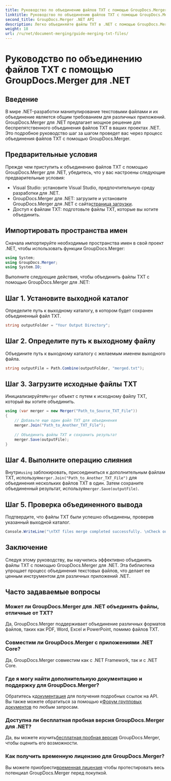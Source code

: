 ```yaml
---
title: Руководство по объединению файлов TXT с помощью GroupDocs.Merger для .NET
linktitle: Руководство по объединению файлов TXT с помощью GroupDocs.Merger для .NET
second_title: GroupDocs.Merger .NET API
description: Легко объединяйте файлы TXT в .NET с помощью GroupDocs.Merger. Пошаговое руководство для разработчиков. Доступна документация и поддержка.
weight: 18
url: /ru/net/document-merging/guide-merging-txt-files/
---
```


# Руководство по объединению файлов TXT с помощью GroupDocs.Merger для .NET

## Введение
В мире .NET-разработки манипулирование текстовыми файлами и их объединение является общим требованием для различных приложений. GroupDocs.Merger для .NET предлагает мощное решение для беспрепятственного объединения файлов TXT в ваших проектах .NET. Это подробное руководство шаг за шагом проведет вас через процесс объединения файлов TXT с помощью GroupDocs.Merger.
## Предварительные условия
Прежде чем приступить к объединению файлов TXT с помощью GroupDocs.Merger для .NET, убедитесь, что у вас настроены следующие предварительные условия:
- Visual Studio: установите Visual Studio, предпочтительную среду разработки для .NET.
-  GroupDocs.Merger для .NET: загрузите и установите GroupDocs.Merger для .NET с сайта[страница загрузки](https://releases.groupdocs.com/merger/net/).
- Доступ к файлам TXT: подготовьте файлы TXT, которые вы хотите объединить.

## Импортировать пространства имен
Сначала импортируйте необходимые пространства имен в свой проект .NET, чтобы использовать функции GroupDocs.Merger:
```csharp
using System; 
using GroupDocs.Merger;
using System.IO;
```

Выполните следующие действия, чтобы объединить файлы TXT с помощью GroupDocs.Merger для .NET:
## Шаг 1. Установите выходной каталог
Определите путь к выходному каталогу, в котором будет сохранен объединенный файл TXT.
```csharp
string outputFolder = "Your Output Directory";
```
## Шаг 2. Определите путь к выходному файлу
Объедините путь к выходному каталогу с желаемым именем выходного файла.
```csharp
string outputFile = Path.Combine(outputFolder, "merged.txt");
```
## Шаг 3. Загрузите исходные файлы TXT
 Инициализируйте`Merger` объект с путем к исходному файлу TXT, который вы хотите объединить.
```csharp
using (var merger = new Merger("Path_to_Source_TXT_File"))
{
    // Добавьте еще один файл TXT для объединения
    merger.Join("Path_to_Another_TXT_File");
    
    // Объединить файлы TXT и сохранить результат
    merger.Save(outputFile);
}
```
## Шаг 4. Выполните операцию слияния
 Внутри`using` заблокировать, присоединиться к дополнительным файлам TXT, используя`merger.Join("Path_to_Another_TXT_File")` для объединения нескольких файлов TXT в один. Затем сохраните объединенный результат, используя`merger.Save(outputFile)`.
## Шаг 5. Проверка объединенного вывода
Подтвердите, что файлы TXT были успешно объединены, проверив указанный выходной каталог.
```csharp
Console.WriteLine("\nTXT files merge completed successfully. \nCheck output in {0}", outputFolder);
```

## Заключение
Следуя этому руководству, вы научились эффективно объединять файлы TXT с помощью GroupDocs.Merger для .NET. Эта библиотека упрощает процесс объединения текстовых файлов, что делает ее ценным инструментом для различных приложений .NET.

## Часто задаваемые вопросы
### Может ли GroupDocs.Merger для .NET объединять файлы, отличные от TXT?
Да, GroupDocs.Merger поддерживает объединение различных форматов файлов, таких как PDF, Word, Excel и PowerPoint, помимо файлов TXT.
### Совместим ли GroupDocs.Merger с приложениями .NET Core?
Да, GroupDocs.Merger совместим как с .NET Framework, так и с .NET Core.
### Где я могу найти дополнительную документацию и поддержку для GroupDocs.Merger?
 Обратитесь к[документация](https://tutorials.groupdocs.com/merger/net/) для получения подробных ссылок на API. Вы также можете обратиться за помощью к[Форум групповых документов](https://forum.groupdocs.com/c/merger/32) по любым запросам.
### Доступна ли бесплатная пробная версия GroupDocs.Merger для .NET?
 Да, вы можете изучить[бесплатная пробная версия](https://releases.groupdocs.com/) GroupDocs.Merger, чтобы оценить его возможности.
### Как получить временную лицензию для GroupDocs.Merger?
 Вы можете приобрести[временная лицензия](https://purchase.groupdocs.com/temporary-license/) чтобы протестировать весь потенциал GroupDocs.Merger перед покупкой.
